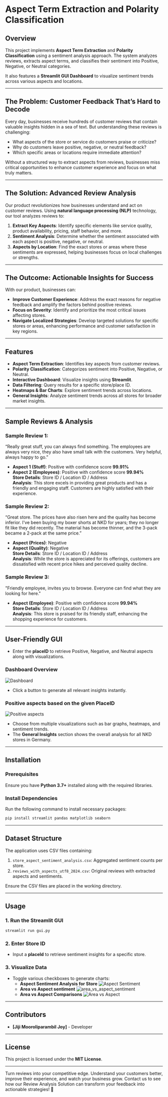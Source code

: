 # Aspect Term Extraction and Polarity Classification

## Overview
This project implements **Aspect Term Extraction** and **Polarity Classification** using a sentiment analysis approach. The system analyzes reviews, extracts aspect terms, and classifies their sentiment into Positive, Negative, or Neutral categories.

It also features a **Streamlit GUI Dashboard** to visualize sentiment trends across various aspects and locations.

---

## The Problem: Customer Feedback That’s Hard to Decode

Every day, businesses receive hundreds of customer reviews that contain valuable insights hidden in a sea of text. But understanding these reviews is challenging:

- What aspects of the store or service do customers praise or criticize?  
- Why do customers leave positive, negative, or neutral feedback?  
- Which specific areas or locations require immediate attention?  

Without a structured way to extract aspects from reviews, businesses miss critical opportunities to enhance customer experience and focus on what truly matters.

---

## The Solution: Advanced Review Analysis

Our product revolutionizes how businesses understand and act on customer reviews. Using **natural language processing (NLP)** technology, our tool analyzes reviews to:

1. **Extract Key Aspects**: Identify specific elements like service quality, product availability, pricing, staff behavior, and more.  
2. **Sentiment Analysis**: Determine whether the sentiment associated with each aspect is positive, negative, or neutral.  
3. **Aspects by Location**: Find the exact stores or areas where these sentiments are expressed, helping businesses focus on local challenges or strengths.

---

## The Outcome: Actionable Insights for Success

With our product, businesses can:

- **Improve Customer Experience**: Address the exact reasons for negative feedback and amplify the factors behind positive reviews.  
- **Focus on Severity**: Identify and prioritize the most critical issues affecting stores.  
- **Navigate Localized Strategies**: Develop targeted solutions for specific stores or areas, enhancing performance and customer satisfaction in key regions.

---

## Features
- **Aspect Term Extraction**: Identifies key aspects from customer reviews.
- **Polarity Classification**: Categorizes sentiment into Positive, Negative, or Neutral.
- **Interactive Dashboard**: Visualize insights using **Streamlit**.
- **Data Filtering**: Query results for a specific store/place ID.
- **Heatmaps & Bar Charts**: Explore sentiment trends across locations.
- **General Insights**: Analyze sentiment trends across all stores for broader market insights.

---

## Sample Reviews & Analysis

### Sample Review 1:
“Really great stuff, you can always find something. The employees are always very nice, they also have small talk with the customers. Very helpful, always happy to go.”  
- **Aspect 1 (Stuff)**: Positive with confidence score **99.91%**  
- **Aspect 2 (Employees)**: Positive with confidence score **99.94%**  
**Store Details**: Store ID / Location ID / Address  
**Analysis**: This store excels in providing great products and has a friendly and engaging staff. Customers are highly satisfied with their experience.

### Sample Review 2:
“Great store. The prices have also risen here and the quality has become inferior. I've been buying my boxer shorts at NKD for years; they no longer fit like they did recently. The material has become thinner, and the 3-pack became a 2-pack at the same price.”  
- **Aspect (Prices)**: Negative  
- **Aspect (Quality)**: Negative  
**Store Details**: Store ID / Location ID / Address  
**Analysis**: While the store is appreciated for its offerings, customers are dissatisfied with recent price hikes and perceived quality decline.

### Sample Review 3:
"Friendly employee, invites you to browse. Everyone can find what they are looking for here."
- **Aspect (Employee)**: Positive with confidence score **99.94%**  
**Store Details**: Store ID / Location ID / Address  
**Analysis**: This store is praised for its friendly staff, enhancing the shopping experience for customers.

---

## User-Friendly GUI
- Enter the **placeID** to retrieve Positive, Negative, and Neutral aspects along with visualizations.
### Dashboard Overview
![Dashboard](overall_dashboard.png)
- Click a button to generate all relevant insights instantly.
### Positive aspects based on the given PlaceID
![Positive aspects](positive_aspects.png)
- Choose from multiple visualizations such as bar graphs, heatmaps, and sentiment trends.
- The **General Insights** section shows the overall analysis for all NKD stores in Germany.

---

## Installation
### Prerequisites
Ensure you have **Python 3.7+** installed along with the required libraries.

### Install Dependencies
Run the following command to install necessary packages:
```bash
pip install streamlit pandas matplotlib seaborn
```

---

## Dataset Structure
The application uses CSV files containing:
1. `store_aspect_sentiment_analysis.csv`: Aggregated sentiment counts per store.
2. `reviews_with_aspects_utf8_2024.csv`: Original reviews with extracted aspects and sentiments.

Ensure the CSV files are placed in the working directory.

---

## Usage
### 1. Run the Streamlit GUI
```bash
streamlit run gui.py
```

### 2. Enter Store ID
- Input a **placeId** to retrieve sentiment insights for a specific store.

### 3. Visualize Data
- Toggle various checkboxes to generate charts:
  - **Aspect Sentiment Analysis for Store**
    ![Aspect Sentiment](aspect_vs_sentiment.png)
  - **Area vs Aspect sentiment**
    ![area_vs_aspect_sentiment](area_vs_aspect_sentiment.png)
  - **Area vs Aspect Comparisons**
    ![Area vs Aspect](area_vs_aspect.png)
    
---

## Contributors
- **[Jiji Mooroliparambil Joy]** - Developer

---

## License
This project is licensed under the **MIT License**.

---


Turn reviews into your competitive edge. Understand your customers better, improve their experience, and watch your business grow. Contact us to see how our Review Analysis Solution can transform your feedback into actionable strategies! 🚀

